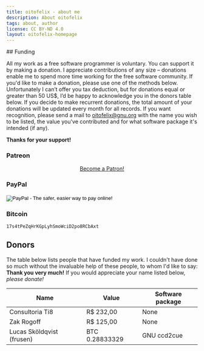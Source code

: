 ```yaml
---
title: oitofelix - about me
description: About oitofelix
tags: about, author
license: CC BY-ND 4.0
layout: oitofelix-homepage
---
```

<div id="funding" markdown="1">
## Funding

All my work as a free software programmer is voluntary.  You can
support it by making a donation.  I appreciate contributions of any
size – donations enable me to spend more time working for the free
software community.  If you'd like to make a donation, please use one
of the methods below.  Unfortunately I can’t offer you tax deduction,
but for donations equal or greater than 50 US$, I’d be happy to
acknowledge you in the donors table below.  If you decide to make
recurrent donations, the total amount of your donations will be
updated every month for all records.  If you want recognition, please
send a mail to [oitofelix@gnu.org](mailto:oitofelix@gnu.org) with the
name you wish to be listed, the value you've contributed and for what
software package it's intended (if any).

__Thanks for your support!__


### Patreon

<div style="text-align: center;">
    <a href="https://www.patreon.com/bePatron?u=45603794" data-patreon-widget-type="become-patron-button">Become a Patron!</a>
    <script async src="https://c6.patreon.com/becomePatronButton.bundle.js"></script>
</div>


### PayPal

<form action="https://www.paypal.com/cgi-bin/webscr" method="post" target="_top">
    <input type="hidden" name="cmd" value="_s-xclick">
    <input type="hidden" name="hosted_button_id" value="PHX5747DHDXB8">
    <input type="image" src="https://www.paypalobjects.com/en_US/i/btn/btn_donateCC_LG.gif" border="0" name="submit" alt="PayPal - The safer, easier way to pay online!">
    <img alt="" border="0" src="https://www.paypalobjects.com/pt_BR/i/scr/pixel.gif" width="1" height="1">
</form>


### Bitcoin

<p id="bitcoin-address">
    <code>17s4tPeZqHrKGpLyhSmoWciD2po8RCbAxt</code>
</p>


## Donors

The table below lists people that have funded my work.  I couldn't
have done so much without the invaluable help of these people, to whom
I'd like to say: __Thank you very much!__ If you would appreciate your
name listed below, _please donate!_

Name                      | Value          | Software package
--------------------------|----------------|------------------
Consultoria Ti8           | R$ 232,00      | None
Zak Rogoff                | R$ 125,00      | None
Lucas Sköldqvist (frusen) | BTC 0.28833329 | GNU ccd2cue

</div>
